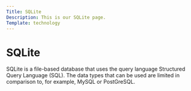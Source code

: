 ```yaml
---
Title: SQLite
Description: This is our SQLite page.
Template: technology
---
```


SQLite
==========================

SQLite is a file-based database that uses the query language Structured Query Language (SQL). The data types that can be used are limited in comparison to, for example, MySQL or PostGreSQL.
